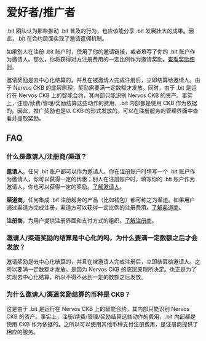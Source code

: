 # 爱好者/推广者

.bit 团队认为那些推动 .bit 普及的行为，也应该能分享 .bit 发展壮大的成果。因此，.bit 在合约层面实现了邀请返佣机制。

如果别人在注册 .bit 账户时，使用了你的邀请链接，或者填写了你的 .bit 账户作为邀请人。那么，你将获得对方注册费用的一定比例作为邀请奖励。[查看奖励细则](build-together.md)。

邀请奖励是去中心化结算的，并且在被邀请人完成注册后，立即结算给邀请人。由于 Nervos CKB 的底层原理，奖励需要满一定数额才发放。同时，由于 .bit 是运行在 Nervos CKB 上的智能合约，其内部只能识别 Nervos CKB 的资产。事实上，注册/续费/管理/奖励结算这些动作的费用，.bit 内部都是使用 CKB 作为依据的。因此，推广奖励也是以 CKB 的形式发放的。可以在注册服务的管理界面中查看并提取奖励。


## FAQ

### 什么是邀请人/注册商/渠道？

**邀请人**，任何 .bit 账户都可以作为邀请人。你在注册账户时填写一个 .bit 账户作为邀请人，你可以获得一定的优惠；别人在注册账户时，填写你的 .bit 账户作为邀请人，你也可以获得一定的奖励。[了解邀请人](../v/chinese-1/gong-tong-jian-she/referral.md)。

**渠道商**，任何集成 .bit 注册服务的产品（比如钱包）都可称之为渠道。如果用户通过渠道方完成注册，渠道方可以获得一定比例的注册费用。[了解渠道商](../v/chinese-1/gong-tong-jian-she/channel.md)。

**注册商**，为用户提供注册界面和支付方式的组织。[了解注册商](../v/chinese-1/gong-tong-jian-she/registrar.md)。

### 邀请人/渠道奖励的结算是中心化的吗，为什么要满一定数额之后才会发放？

邀请奖励是去中心化结算的，并且在被邀请人完成注册后，立即结算给邀请人。之所以要满一定数额才发放，是因为 Nervos CKB 的底层原理所决定。也正是为了实现去中心化结算，所以不得不达到一定的数额之后发放。

### 为什么邀请人/渠道奖励结算的币种是 CKB？

这是由于 .bit 是运行在 Nervos CKB 上的智能合约，其内部只能识别 Nervos CKB 的资产。事实上，注册/续费/管理/奖励结算这些动作的费用，.bit 内部都是使用 CKB 作为依据的。之所以可以使用其他币种支付注册费用，是注册商提供了相应的服务。

